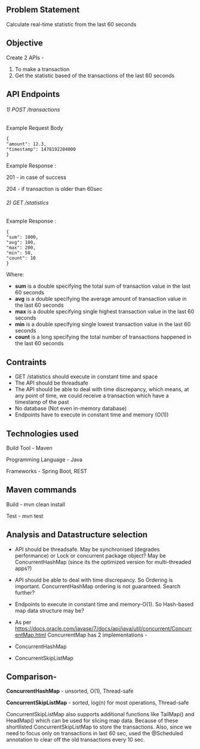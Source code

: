 ## Problem Statement
Calculate real-time statistic from the last 60 seconds

## Objective
Create 2 APIs -
1) To make a transaction
2) Get the statistic based of the transactions of the last 60 seconds

## API Endpoints
###### 1) POST /transactions

Example Request Body
```
{
"amount": 12.3,
"timestamp": 1478192204000
}
```

Example Response : 

201 - in case of success

204 - if transaction is older than 60sec		

###### 2) GET /statistics

Example Response :
```
{
"sum": 1000,
"avg": 100,
"max": 200,
"min": 50,
"count": 10
}
```
Where:
- **sum** is a double specifying the total sum of transaction value in the last 60 seconds
- **avg** is a double specifying the average amount of transaction value in the last 60
seconds
- **max** is a double specifying single highest transaction value in the last 60 seconds
- **min** is a double specifying single lowest transaction value in the last 60 seconds
- **count** is a long specifying the total number of transactions happened in the last 60
seconds

## Contraints
- GET /statistics should execute in constant time and space
- The API should be threadsafe
- The API should be able to deal with time discrepancy, which means, at any point of time, we could receive a transaction which have a timestamp of the past
- No database (Not even in-memory database)
- Endpoints have to execute in constant time and memory (O(1))

## Technologies used
Build Tool - Maven

Programming Language - Java

Frameworks - Spring Boot, REST

## Maven commands
Build - mvn clean install

Test - mvn test

## Analysis and Datastructure selection
- API should be threadsafe. May be synchronised (degrades performance) or Lock or concurrent package object? May be ConcurrentHashMap (since its the optimized version for multi-threaded apps?)
- API should be able to deal with time discrepancy. So Ordering is important. ConcurrentHashMap ordering is not guaranteed. Search further?
- Endpoints to execute in constant time and memory-O(1). So Hash-based map data structure may be?
- As per https://docs.oracle.com/javase/7/docs/api/java/util/concurrent/ConcurrentMap.html ConcurrentMap has 2 implementations -

- ConcurrentHashMap

- ConcurrentSkipListMap

## Comparison-
**ConcurrentHashMap** - unsorted, O(1), Thread-safe

**ConcurrentSkipListMap** - sorted, log(n)	for most operations, Thread-safe


ConcurrentSkipListMap also supports additional functions like TailMap() and HeadMap() which can be used for slicing map data. 
Because of these shortlisted ConcurrentSkipListMap to store the transactions.
Also, since we need to focus only on transactions in last 60 sec, used the @Scheduled annotation to clear off the old transactions every 10 sec.

